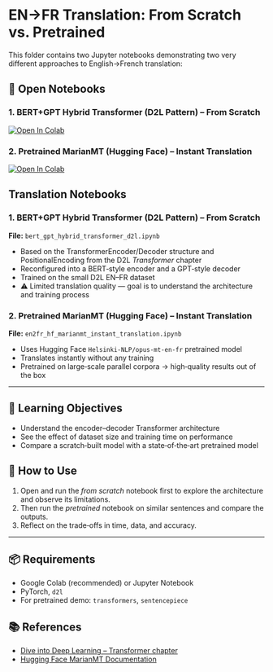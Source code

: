 # EN→FR Translation: From Scratch vs. Pretrained

This folder contains two Jupyter notebooks demonstrating two very different approaches to English→French translation:

## 📓 Open Notebooks

### 1. BERT+GPT Hybrid Transformer (D2L Pattern) – From Scratch
[![Open In Colab](https://colab.research.google.com/assets/colab-badge.svg)](https://colab.research.google.com/github/youngho-kwon-class/ml-edu-lab/blob/main/en2fr-transformer-comparison/bert_gpt_transformer_d2l.ipynb)
### 2. Pretrained MarianMT (Hugging Face) – Instant Translation
[![Open In Colab](https://colab.research.google.com/assets/colab-badge.svg)](https://colab.research.google.com/github/youngho-kwon-class/ml-edu-lab/blob/main/en2fr-transformer-comparison/en2fr_hf_marianmt_instant_translation.ipynb)

## Translation Notebooks
### 1. BERT+GPT Hybrid Transformer (D2L Pattern) – From Scratch
**File:** `bert_gpt_hybrid_transformer_d2l.ipynb`  
- Based on the TransformerEncoder/Decoder structure and PositionalEncoding from the D2L *Transformer* chapter
- Reconfigured into a BERT‑style encoder and a GPT‑style decoder
- Trained on the small D2L EN–FR dataset  
- ⚠ Limited translation quality — goal is to understand the architecture and training process

### 2. Pretrained MarianMT (Hugging Face) – Instant Translation
**File:** `en2fr_hf_marianmt_instant_translation.ipynb`  
- Uses Hugging Face `Helsinki-NLP/opus-mt-en-fr` pretrained model
- Translates instantly without any training
- Pretrained on large‑scale parallel corpora → high‑quality results out of the box

---

## 🎯 Learning Objectives
- Understand the encoder–decoder Transformer architecture
- See the effect of dataset size and training time on performance
- Compare a scratch‑built model with a state‑of‑the‑art pretrained model

## 🚀 How to Use
1. Open and run the *from scratch* notebook first to explore the architecture and observe its limitations.
2. Then run the *pretrained* notebook on similar sentences and compare the outputs.
3. Reflect on the trade‑offs in time, data, and accuracy.

---

## 📦 Requirements
- Google Colab (recommended) or Jupyter Notebook
- PyTorch, `d2l`
- For pretrained demo: `transformers`, `sentencepiece`

## 📚 References
- [Dive into Deep Learning – Transformer chapter](https://d2l.ai/chapter_attention-mechanisms/transformer.html)
- [Hugging Face MarianMT Documentation](https://huggingface.co/Helsinki-NLP/opus-mt-en-fr)

